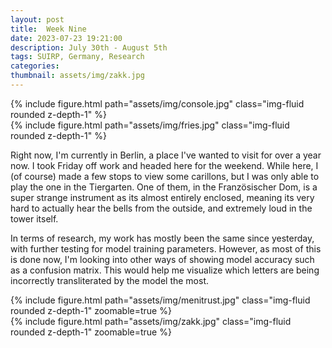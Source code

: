 ```yaml
---
layout: post
title:  Week Nine
date: 2023-07-23 19:21:00
description: July 30th - August 5th
tags: SUIRP, Germany, Research
categories:
thumbnail: assets/img/zakk.jpg
---
```



<div class="row mt-3">
    <div class="col-sm mt-3 mt-md-0">
        {% include figure.html path="assets/img/console.jpg" class="img-fluid rounded z-depth-1" %}
    </div>
    <div class="col-sm mt-3 mt-md-0">
        {% include figure.html path="assets/img/fries.jpg" class="img-fluid rounded z-depth-1" %}
    </div>
</div>
<div class="caption">
</div>

Right now, I'm currently in Berlin, a place I've wanted to visit for over a year now. I took Friday off work and headed here for the weekend. While here, I (of course) made a few stops to view some carillons, but I was only able to play the one in the Tiergarten. One of them, in the Französischer Dom, is a super strange instrument as its almost entirely enclosed, meaning its very hard to actually hear the bells from the outside, and extremely loud in the tower itself.

In terms of research, my work has mostly been the same since yesterday, with further testing for model training parameters. However, as most of this is done now, I'm looking into other ways of showing model accuracy such as a confusion matrix. This would help me visualize which letters are being incorrectly transliterated by the model the most. 

<div class="row mt-3">
    <div class="col-sm mt-3 mt-md-0">
        {% include figure.html path="assets/img/menitrust.jpg" class="img-fluid rounded z-depth-1" zoomable=true %}
    </div>
    <div class="col-sm mt-3 mt-md-0">
        {% include figure.html path="assets/img/zakk.jpg" class="img-fluid rounded z-depth-1" zoomable=true %}
    </div>
</div>
